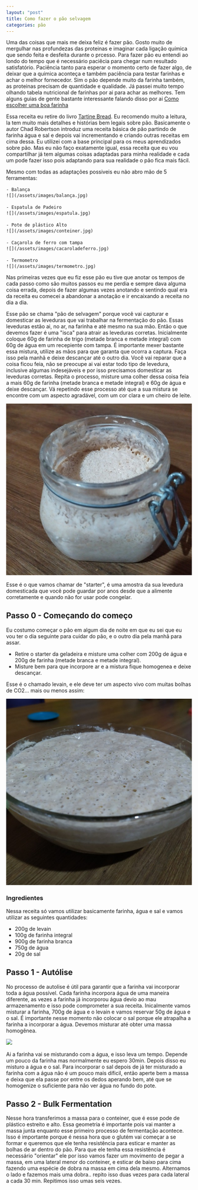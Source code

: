```yaml
---
layout: "post"
title: Como fazer o pão selvagem 
categories: pão
---
```


Uma das coisas que mais me deixa feliz é fazer pão. Gosto muito de mergulhar nas profundezas das proteinas e imaginar cada ligação química que sendo feita e desfeita durante o prcesso.
Para fazer pão eu entendi ao londo do tempo que é necessário paciêcia para chegar num resultado satisfatório. Paciência tanto para esperar o momento certo de fazer algo, de deixar que a quimica aconteça e também paciência para testar farinhas e achar o melhor fornecedor.
Sim o pão depende muito da farinha também, as proteinas precisam de quantidade e qualidade. Já passei muito tempo olhando tabela nutricional de farinhas por ai para achar as melhores. Tem alguns guias de gente bastante interessante falando disso por ai [Como escolher uma boa farinha]() 

Essa receita eu retire do livro [Tartine Bread](https://www.amazon.co.uk/Tartine-Bread-Chad-Robertson/dp/0811870413). Eu recomendo muito a leitura, la tem muito mais detalhes e histórias bem legais sobre pão.
Basicamente o autor Chad Robertson introduz uma receita básica de pão partindo de farinha água e sal e depois vai incrementando e criando outras receitas em cima dessa. Eu utilizei com a base principal para os meus aprendizados sobre pão. Mas eu não faço exatamente igual, essa receita que eu vou compartilhar já tem algumas coisas adaptadas para minha realidade e cada um pode fazer isso pois adaptando para sua realidade o pão fica mais fácil.

Mesmo com todas as adaptações possiveis eu não abro mão de 5 ferramentas:

    - Balança
    ![](/assets/images/balança.jpg)
    
    - Espatula de Padeiro
    ![](/assets/images/espatula.jpg) 

    - Pote de plástico Alto
    ![](/assets/images/conteiner.jpg)

    - Caçarola de ferro com tampa
    ![](/assets/images/cacaroladeferro.jpg)

    - Termometro
    ![](/assets/images/termometro.jpg)

Nas primeiras vezes que eu fiz esse pão eu tive que anotar os tempos de cada passo como são muitos passos eu me perdia e sempre dava alguma coisa errada, depois de fazer algumas vezes anotando e sentindo qual era da receita eu comecei a abandonar a anotação e ir encaixando a receita no dia a dia.

Esse pão se chama "pão de selvagem" porque você vai capturar e domesticar as leveduras que vai trabalhar na fermentação do pão. Essas leveduras estão ai, no ar, na farinha e até mesmo na sua mão. Então o que devemos fazer é uma "isca" para atrair as leveduras corretas.
Inicialmente coloque 60g de farinha de trigo (metade branca e metade integral) com 60g de água em um recepiente com tampa. 
É importante mexer bastante essa mistura, utilize as mãos para que garanta que ocorra a captura. Faça isso pela manhã e deixe descançar até o outro dia. 
Você vai reparar que a coisa ficou feia, não se preocupe ai vai estar todo tipo de levedura, inclusive algumas indesejáveis e por isso precisamos domesticar as leveduras corretas. Repita o processo, misture uma colher dessa coisa feia a mais 60g de farinha (metade branca e metade integral) e 60g de água e deixe descançar.
Vá repetindo esse processo até que a sua mistura se encontre com um aspecto agradável, com um cor clara e um cheiro de leite.

![](/assets/images/starter.jpg)

Esse é o que vamos chamar de "starter", é uma amostra da sua levedura domesticada que você pode guardar por anos desde que a alimente corretamente e quando não for usar pode congelar.

## Passo 0 - Começando do começo

Eu costumo começar o pão em algum dia de noite em que eu sei que eu vou ter o dia seguinte para cuidar do pão, e o outro dia pela manhã para assar. 
- Retire o starter da geladeira e misture uma colher com 200g de água e 200g de farinha (metade branca e metade integral). 
- Misture bem para que incorpore ar e a mistura fique homogenea e deixe descançar.

Esse é o chamado levain, e ele deve ter um aspecto vivo com muitas bolhas de CO2... mais ou menos assim:

![](/assets/images/levain.jpg)

### Ingredientes

Nessa receita só vamos utilizar basicamente farinha, água e sal e vamos utilizar as seguintes quantidades:

- 200g de levain
- 100g de farinha integral
- 900g de farinha branca
- 750g de água
- 20g de sal

## Passo 1 - Autólise

No processo de autolise é útil para garantir que a farinha vai incorporar toda a água possível. Cada farinha incorpora água de uma maneira diferente, as vezes a farinha já incorporou água devio ao mau armazenamento e isso pode comprometer a sua receita.
Inicalmente vamos misturar a farinha, 700g de água e o levain e vamos reservar 50g de água e o sal. É importante nesse momento não colocar o sal porque ele atrapalha a farinha a incorporar a água.
Devemos misturar até obter uma massa homogênea.

![](/assets/images/autolise.jpg)

Ai a farinha vai se misturando com a água, e isso leva um tempo. Depende um pouco da farinha mas normalmente eu espero 30min.
Depois disso eu misturo a água e o sal. Para incorporar o sal depois de já ter misturado a farinha com a água não é um pouco mais díficil, então aperte bem a massa e deixa que ela passe por entre os dedos aperando bem, até que se homogenize o suficiente para não ver água no fundo do pote.

## Passo 2 - Bulk Fermentation 

Nesse hora transferimos a massa para o conteiner, que é esse pode de plástico estreito e alto. Essa geometria é importante pois vai manter a massa junta enquanto esse primeiro processo de fermentação acontece. Isso é importante porque é nessa hora que o glutém vai começar a se formar e queremos que ele tenha resistência para esticar e manter as bolhas de ar dentro do pão.
Para que ele tenha essa resistência é necessário "orientar" ele por isso vamos fazer um movimento de pegar a massa, em uma lateral menor do conteiner, e esticar de baixo para cima fazendo uma espécie de dobra na massa em cima dela mesmo. Alternamos o lado e fazemos mais uma dobra.. repito isso duas vezes para cada lateral a cada 30 min.
Repitimos isso umas seis vezes.